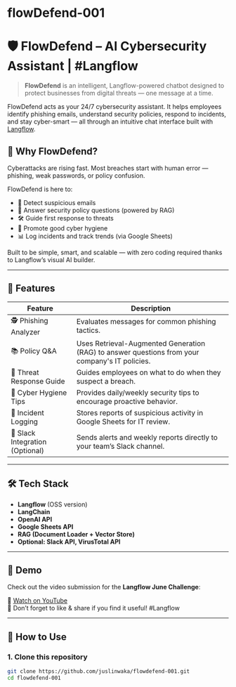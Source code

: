 # flowDefend-001

# 🛡️ FlowDefend – AI Cybersecurity Assistant | #Langflow

> **FlowDefend** is an intelligent, Langflow-powered chatbot designed to protect businesses from digital threats — one message at a time.

FlowDefend acts as your 24/7 cybersecurity assistant. It helps employees identify phishing emails, understand security policies, respond to incidents, and stay cyber-smart — all through an intuitive chat interface built with [Langflow](https://github.com/logspace-ai/langflow).

## 🚀 Why FlowDefend?

Cyberattacks are rising fast. Most breaches start with human error — phishing, weak passwords, or policy confusion.

FlowDefend is here to:
- 👀 Detect suspicious emails
- 🧠 Answer security policy questions (powered by RAG)
- 🛠️ Guide first response to threats
- 📢 Promote good cyber hygiene
- 📊 Log incidents and track trends (via Google Sheets)

Built to be simple, smart, and scalable — with zero coding required thanks to Langflow’s visual AI builder.

---

## 🧩 Features

| Feature                         | Description                                                                 |
|----------------------------------|-----------------------------------------------------------------------------|
| 🕵️ Phishing Analyzer             | Evaluates messages for common phishing tactics.                            |
| 📚 Policy Q&A                    | Uses Retrieval-Augmented Generation (RAG) to answer questions from your company's IT policies. |
| 🚨 Threat Response Guide         | Guides employees on what to do when they suspect a breach.                 |
| 🧽 Cyber Hygiene Tips            | Provides daily/weekly security tips to encourage proactive behavior.       |
| 📑 Incident Logging              | Stores reports of suspicious activity in Google Sheets for IT review.      |
| 💬 Slack Integration (Optional) | Sends alerts and weekly reports directly to your team’s Slack channel.     |

---

## 🛠️ Tech Stack

- **Langflow** (OSS version)
- **LangChain**
- **OpenAI API**
- **Google Sheets API**
- **RAG (Document Loader + Vector Store)**
- **Optional: Slack API, VirusTotal API**

---

## 📸 Demo

Check out the video submission for the **Langflow June Challenge**:

🎥 [Watch on YouTube](https://your-youtube-link-here.com)  
🔗 Don’t forget to like & share if you find it useful! #Langflow

---

## 📁 How to Use

### 1. Clone this repository

```bash
git clone https://github.com/juslinwaka/flowdefend-001.git
cd flowdefend-001

